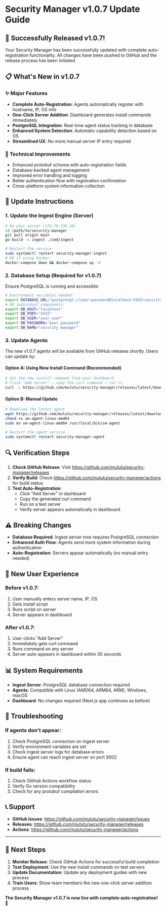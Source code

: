 # Security Manager v1.0.7 Update Guide

## 🎉 Successfully Released v1.0.7!

Your Security Manager has been successfully updated with complete auto-registration functionality. All changes have been pushed to GitHub and the release process has been initiated.

## 📋 What's New in v1.0.7

### ✨ **Major Features**
- **Complete Auto-Registration**: Agents automatically register with hostname, IP, OS info
- **One-Click Server Addition**: Dashboard generates install commands immediately
- **PostgreSQL Integration**: Real-time agent status tracking in database
- **Enhanced System Detection**: Automatic capability detection based on OS
- **Streamlined UX**: No more manual server IP entry required

### 🔧 **Technical Improvements**
- Enhanced protobuf schema with auto-registration fields
- Database-backed agent management
- Improved error handling and logging
- Better authentication flow with registration confirmation
- Cross-platform system information collection

## 🚀 **Update Instructions**

### 1. Update the Ingest Engine (Server)

```bash
# On your server (178.79.139.38)
cd /path/to/security-manager
git pull origin main
go build -o ingest ./cmd/ingest

# Restart the service
sudo systemctl restart security-manager-ingest
# OR if using Docker:
docker-compose down && docker-compose up -d
```

### 2. Database Setup (Required for v1.0.7)

Ensure PostgreSQL is running and accessible:

```bash
# Environment variables needed:
export DATABASE_URL="postgresql://user:password@localhost:5432/security_manager"
# OR individual components:
export DB_HOST="localhost"
export DB_PORT="5432"
export DB_USER="your_user"
export DB_PASSWORD="your_password"
export DB_NAME="security_manager"
```

### 3. Update Agents

The new v1.0.7 agents will be available from GitHub releases shortly. Users can update by:

#### Option A: Using New Install Command (Recommended)
```bash
# Get the new install command from your dashboard
# Click "Add Server" → copy the curl command → run it
curl -L https://github.com/mulutu/security-manager/releases/latest/download/install.sh | bash -s -- YOUR_TOKEN_HERE
```

#### Option B: Manual Update
```bash
# Download the latest agent
wget https://github.com/mulutu/security-manager/releases/latest/download/sm-agent-linux-amd64
chmod +x sm-agent-linux-amd64
sudo mv sm-agent-linux-amd64 /usr/local/bin/sm-agent

# Restart the agent service
sudo systemctl restart security-manager-agent
```

## 🔍 **Verification Steps**

1. **Check GitHub Release**: Visit https://github.com/mulutu/security-manager/releases
2. **Verify Build**: Check https://github.com/mulutu/security-manager/actions for build status
3. **Test Auto-Registration**: 
   - Click "Add Server" in dashboard
   - Copy the generated curl command
   - Run on a test server
   - Verify server appears automatically in dashboard

## ⚠️ **Breaking Changes**

- **Database Required**: Ingest server now requires PostgreSQL connection
- **Enhanced Auth Flow**: Agents send more system information during authentication
- **Auto-Registration**: Servers appear automatically (no manual entry needed)

## 🔧 **New User Experience**

### Before v1.0.7:
1. User manually enters server name, IP, OS
2. Gets install script
3. Runs script on server
4. Server appears in dashboard

### After v1.0.7:
1. User clicks "Add Server"
2. Immediately gets curl command
3. Runs command on any server
4. Server auto-appears in dashboard within 30 seconds

## 📊 **System Requirements**

- **Ingest Server**: PostgreSQL database connection required
- **Agents**: Compatible with Linux (AMD64, ARM64, ARM), Windows, macOS
- **Dashboard**: No changes required (Next.js app continues as before)

## 🐛 **Troubleshooting**

### If agents don't appear:
1. Check PostgreSQL connection on ingest server
2. Verify environment variables are set
3. Check ingest server logs for database errors
4. Ensure agent can reach ingest server on port 9002

### If build fails:
1. Check GitHub Actions workflow status
2. Verify Go version compatibility
3. Check for any protobuf compilation errors

## 📞 **Support**

- **GitHub Issues**: https://github.com/mulutu/security-manager/issues
- **Releases**: https://github.com/mulutu/security-manager/releases
- **Actions**: https://github.com/mulutu/security-manager/actions

---

## 🎯 **Next Steps**

1. **Monitor Release**: Check GitHub Actions for successful build completion
2. **Test Deployment**: Use the new install commands on test servers
3. **Update Documentation**: Update any deployment guides with new process
4. **Train Users**: Show team members the new one-click server addition process

**The Security Manager v1.0.7 is now live with complete auto-registration! 🎉** 